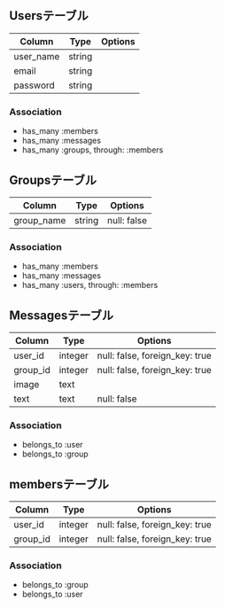 ## Usersテーブル

|Column|Type|Options|
|------|----|-------|
|user_name|string||
|email|string||
|password|string||

### Association
- has_many :members
- has_many :messages
- has_many :groups, through: :members



## Groupsテーブル

|Column|Type|Options|
|------|----|-------|
|group_name|string|null: false|

### Association
- has_many :members
- has_many :messages
- has_many :users, through: :members


## Messagesテーブル

|Column|Type|Options|
|------|----|-------|
|user_id|integer|null: false, foreign_key: true|
|group_id|integer|null: false, foreign_key: true|
|image|text||
|text|text|null: false|

### Association
- belongs_to :user
- belongs_to :group


## membersテーブル

|Column|Type|Options|
|------|----|-------|
|user_id|integer|null: false, foreign_key: true|
|group_id|integer|null: false, foreign_key: true|

### Association
- belongs_to :group
- belongs_to :user


